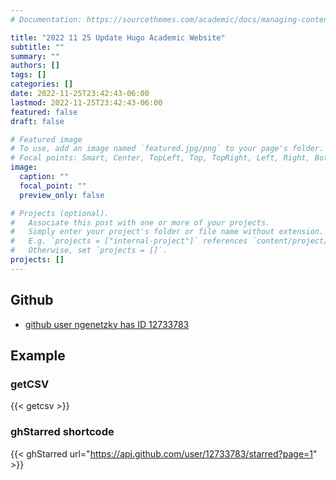 ```yaml
---
# Documentation: https://sourcethemes.com/academic/docs/managing-content/

title: "2022 11 25 Update Hugo Academic Website"
subtitle: ""
summary: ""
authors: []
tags: []
categories: []
date: 2022-11-25T23:42:43-06:00
lastmod: 2022-11-25T23:42:43-06:00
featured: false
draft: false

# Featured image
# To use, add an image named `featured.jpg/png` to your page's folder.
# Focal points: Smart, Center, TopLeft, Top, TopRight, Left, Right, BottomLeft, Bottom, BottomRight.
image:
  caption: ""
  focal_point: ""
  preview_only: false

# Projects (optional).
#   Associate this post with one or more of your projects.
#   Simply enter your project's folder or file name without extension.
#   E.g. `projects = ["internal-project"]` references `content/project/deep-learning/index.md`.
#   Otherwise, set `projects = []`.
projects: []
---
```


## Github

- [github user ngenetzky has ID 12733783](https://api.github.com/user/12733783/)

## Example

### getCSV

{{< getcsv >}}

### ghStarred shortcode

{{< ghStarred url="https://api.github.com/user/12733783/starred?page=1" >}}
